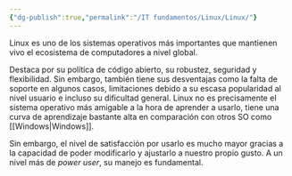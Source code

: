```yaml
---
{"dg-publish":true,"permalink":"/IT fundamentos/Linux/Linux/"}
---
```


Linux es uno de los sistemas operativos más importantes que mantienen vivo el ecosistema de computadores a nivel global.

Destaca por su política de código abierto, su robustez, seguridad y flexibilidad. Sin embargo, también tiene sus desventajas como la falta de soporte en algunos casos, limitaciones debido a su escasa popularidad al nivel usuario e incluso su dificultad general.
Linux no es precisamente el sistema operativo más amigable a la hora de aprender a usarlo, tiene una curva de aprendizaje bastante alta en comparación con otros SO como [[Windows\|Windows]].

Sin embargo, el nivel de satisfacción por usarlo es mucho mayor gracias a la capacidad de poder modificarlo y ajustarlo a nuestro propio gusto.
A un nivel más de *power user*, su manejo es fundamental.

